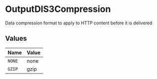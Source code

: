 # OutputDlS3Compression

Data compression format to apply to HTTP content before it is delivered


## Values

| Name   | Value  |
| ------ | ------ |
| `NONE` | none   |
| `GZIP` | gzip   |